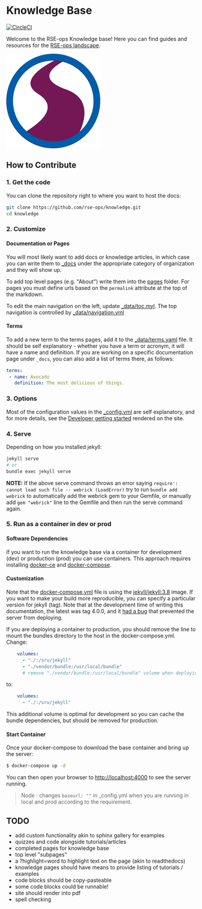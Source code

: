 # Knowledge Base

[![CircleCI](https://circleci.com/gh/rse-ops/knowledge/tree/main.svg?style=svg)](https://circleci.com/gh/rse-ops/knwoledge/tree/main)

Welcome to the RSE-ops Knowledge base! Here you can find guides and resources for the [RSE-ops landscape](https://rse-ops.github.io/landscape/).

![assets/img/rse-ops-roadmap.png](assets/img/rse-ops-roadmap.png)

## How to Contribute

### 1. Get the code

You can clone the repository right to where you want to host the docs:

```bash
git clone https://github.com/rse-ops/knowledge.git
cd knowledge
```

### 2. Customize

#### Documentation or Pages

You will most likely want to add docs or knowledge articles, in which case you can write them to [_docs](https://github.com/rse-ops/knowledge/blob/main/_docs) under the appropriate category of organization and they will show up.

To add top level pages (e.g. "About") write them into the [pages](https://github.com/rse-ops/knowledge/blob/main/pages) folder. 
For pages you must define urls based on the `permalink` attribute at the top of the markdown.

To edit the main navigation on the left, update [_data/toc.myl](https://github.com/rse-ops/knowledge/blob/main/_data/toc.yml).
The top navigation is controlled by [_data/navigation.yml](https://github.com/rse-ops/knowledge/blob/main/_data/navigation.yml)

#### Terms

To add a new term to the terms pages, add it to the [_data/terms.yaml](_data/terms.yaml)
file. It should be self explanatory - whether you have a term or acronym, it will have a name
and definition. If you are working on a specific documentation page under `_docs`, you can also add
a list of terms there, as follows:

```yaml
terms:
 - name: Avocado
   definition: The most delicious of things.
```

### 3. Options

Most of the configuration values in the [_config.yml](https://github.com/rse-ops/knowledge/blob/main/_config.yml) are self explanatory,
and for more details, see the [Developer getting started](https://rse-ops.github.io/knowledge/docs/developer)
rendered on the site.

### 4. Serve

Depending on how you installed jekyll:

```bash
jekyll serve
# or
bundle exec jekyll serve
```

**NOTE:** If the above serve command throws an error saying `require': cannot load such file -- webrick (LoadError)` try to run `bundle add webrick` to automatically add the webrick gem to your Gemfile, or manually add `gem "webrick"` line to the Gemfile and then run the serve command again.

### 5. Run as a container in dev or prod

#### Software Dependencies

If you want to run the knowledge base via a container for development (dev) or production (prod) you can use containers. This approach requires installing [docker-ce](https://docs.docker.com/engine/install/ubuntu/) and [docker-compose](https://docs.docker.com/compose/install/). 

#### Customization

Note that the [docker-compose.yml](docker-compose.yml) file is using the [jekyll/jekyll:3.8](https://hub.docker.com/r/jekyll/jekyll/tags) image. If you want to make your build more reproducible, you can specify a particular version for jekyll (tag). Note that at the development time of writing this documentation, the latest was tag 4.0.0,
and it [had a bug](https://github.com/fastai/fastpages/issues/267#issuecomment-620612896) that prevented the server from deploying.

If you are deploying a container to production, you should remove the line to
mount the bundles directory to the host in the docker-compose.yml. Change:

```yaml
    volumes: 
      - "./:/srv/jekyll"
      - "./vendor/bundle:/usr/local/bundle"
      # remove "./vendor/bundle:/usr/local/bundle" volume when deploying in production
```

to:

```yaml
    volumes: 
      - "./:/srv/jekyll"
```

This additional volume is optimal for development so you can cache the bundle dependencies,
but should be removed for production. 

#### Start Container

Once your docker-compose to download the base container and bring up the server:

```bash
$ docker-compose up -d
```

You can then open your browser to [http://localhost:4000](http://localhost:4000)
to see the server running.

> Node : changes `baseurl: ""` in _config.yml  when you are running in local and prod according to the requirement.

## TODO

- add custom functionality akin to sphinx gallery for examples
- quizzes and code alongside tutorials/articles
- completed pages for knowledge base
- top level "subpages"
- a ?highlight=word to highlight text on the page (akin to readthedocs)
- knowledge pages should have means to provide listing of tutorials / examples
- code blocks should be copy-pasteable
- some code blocks could be runnable!
- site should render into pdf
- spell checking
